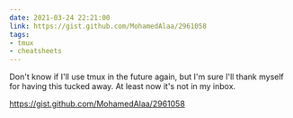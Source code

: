 ```yaml
---
date: 2021-03-24 22:21:00
link: https://gist.github.com/MohamedAlaa/2961058
tags:
- tmux
- cheatsheets
---
```


Don't know if I'll use tmux in the future again, but I'm sure I'll thank myself for having this tucked away. At least now it's not in my inbox.

<https://gist.github.com/MohamedAlaa/2961058>
